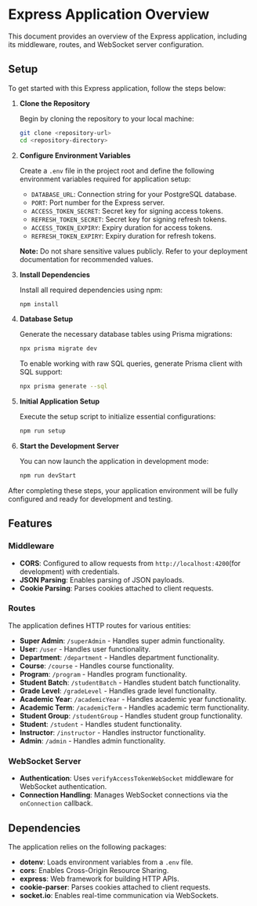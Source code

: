 # Express Application Overview

This document provides an overview of the Express application, including its middleware, routes, and WebSocket server configuration.

## Setup

To get started with this Express application, follow the steps below:

1. **Clone the Repository**

    Begin by cloning the repository to your local machine:

    ```bash
    git clone <repository-url>
    cd <repository-directory>
    ```

2. **Configure Environment Variables**

    Create a `.env` file in the project root and define the following environment variables required for application setup:

    - `DATABASE_URL`: Connection string for your PostgreSQL database.
    - `PORT`: Port number for the Express server.
    - `ACCESS_TOKEN_SECRET`: Secret key for signing access tokens.
    - `REFRESH_TOKEN_SECRET`: Secret key for signing refresh tokens.
    - `ACCESS_TOKEN_EXPIRY`: Expiry duration for access tokens.
    - `REFRESH_TOKEN_EXPIRY`: Expiry duration for refresh tokens.

    **Note:** Do not share sensitive values publicly. Refer to your deployment documentation for recommended values.

3. **Install Dependencies**

    Install all required dependencies using npm:

    ```bash
    npm install
    ```

4. **Database Setup**

    Generate the necessary database tables using Prisma migrations:

    ```bash
    npx prisma migrate dev
    ```

    To enable working with raw SQL queries, generate Prisma client with SQL support:

    ```bash
    npx prisma generate --sql
    ```

5. **Initial Application Setup**

    Execute the setup script to initialize essential configurations:

    ```bash
    npm run setup
    ```

6. **Start the Development Server**

    You can now launch the application in development mode:

    ```bash
    npm run devStart
    ```

After completing these steps, your application environment will be fully configured and ready for development and testing.

## Features

### Middleware

- **CORS**: Configured to allow requests from `http://localhost:4200`(for development) with credentials.
- **JSON Parsing**: Enables parsing of JSON payloads.
- **Cookie Parsing**: Parses cookies attached to client requests.

### Routes

The application defines HTTP routes for various entities:

- **Super Admin**: `/superAdmin` - Handles super admin functionality.
- **User**: `/user` - Handles user functionality.
- **Department**: `/department` - Handles department functionality.
- **Course**: `/course` - Handles course functionality.
- **Program**: `/program` - Handles program functionality.
- **Student Batch**: `/studentBatch` - Handles student batch functionality.
- **Grade Level**: `/gradeLevel` - Handles grade level functionality.
- **Academic Year**: `/academicYear` - Handles academic year functionality.
- **Academic Term**: `/academicTerm` - Handles academic term functionality.
- **Student Group**: `/studentGroup` - Handles student group functionality.
- **Student**: `/student` - Handles student functionality.
- **Instructor**: `/instructor` - Handles instructor functionality.
- **Admin**: `/admin` - Handles admin functionality.

### WebSocket Server

- **Authentication**: Uses `verifyAccessTokenWebSocket` middleware for WebSocket authentication.
- **Connection Handling**: Manages WebSocket connections via the `onConnection` callback.

## Dependencies

The application relies on the following packages:

- **dotenv**: Loads environment variables from a `.env` file.
- **cors**: Enables Cross-Origin Resource Sharing.
- **express**: Web framework for building HTTP APIs.
- **cookie-parser**: Parses cookies attached to client requests.
- **socket.io**: Enables real-time communication via WebSockets.
